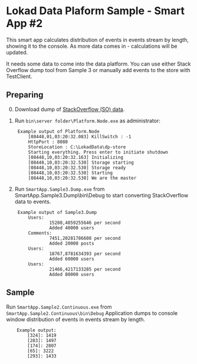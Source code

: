 ﻿Lokad Data Plaform Sample - Smart App #2
========

This smart app calculates distribution of events in events stream by length, showing it to the console. As more data comes in - calculations will be updated.

It needs some data to come into the data platform. You can use either Stack Overflow dump tool from Sample 3 or manually add events to the store with TestClient.

Preparing
---------

0. Download dump of [StackOverflow (SO) data](http://media10.simplex.tv/content/xtendx/stu/stackoverflow/). 

1. Run `bin\server folder\Platform.Node.exe` as administrator:

        Example output of Platform.Node
            [08448,01,03:20:32.083] KillSwitch : -1
            HttpPort : 8080
            StoreLocation : C:\LokadData\dp-store
            Starting everything. Press enter to initiate shutdown
            [08448,10,03:20:32.163] Initializing
            [08448,10,03:20:32.530] Storage starting
            [08448,10,03:20:32.530] Storage ready
            [08448,10,03:20:32.530] Starting
            [08448,10,03:20:32.530] We are the master

2. Run `SmartApp.Sample3.Dump.exe` from SmartApp.Sample3.Dump\bin\Debug to start converting StackOverflow data to events.

        Example output of Sample3.Dump
            Users:
                    15280,4859255646 per second
                    Added 40000 users
            Comments:
                    7451,20281786608 per second
                    Added 20000 posts
            Users:
                    18767,8781634393 per second
                    Added 60000 users
            Users:
                    21466,4217133285 per second
                    Added 80000 users


Sample
------

Run `SmartApp.Sample2.Continuous.exe` from `SmartApp.Sample2.Continuous\bin\Debug`
Application dumps to console window distribution of events in events stream by length.

        Example output:
            [324]: 1419
            [283]: 1497
            [174]: 2807
            [65]: 3222
            [293]: 1433